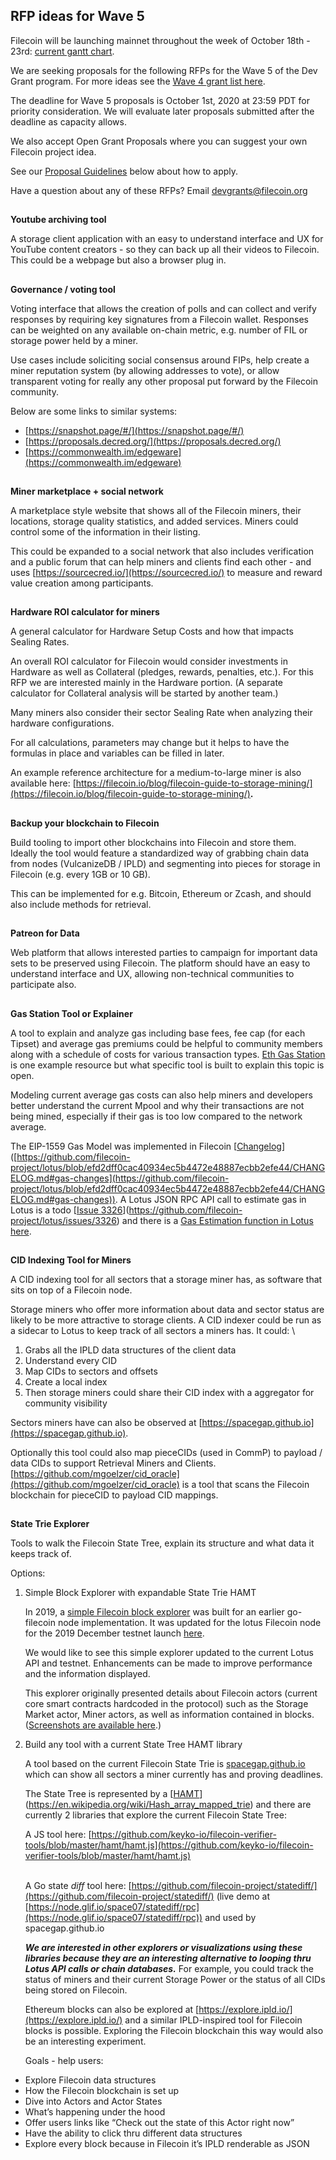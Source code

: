 ## **RFP ideas for Wave 5**

Filecoin will be launching mainnet throughout the week of October 18th - 23rd: [current gantt chart](https://app.instagantt.com/shared/s/1152992274307505/latest). 

We are seeking proposals for the following RFPs for the Wave 5 of the Dev Grant program. For more ideas see the [Wave 4 grant list here](https://github.com/filecoin-project/devgrants/blob/master/rfps/new-wave-4-rfps.md).

The deadline for Wave 5 proposals is October 1st, 2020 at 23:59 PDT for priority consideration. We will evaluate later proposals submitted after the deadline as capacity allows.

We also accept Open Grant Proposals where you can suggest your own Filecoin project idea.

See our [Proposal Guidelines](https://github.com/filecoin-project/devgrants/blob/master/rfps/new-wave-4-rfps.md#proposal-guidelines) below about how to apply.

Have a question about any of these RFPs? Email devgrants@filecoin.org

##

**Youtube archiving tool**

A storage client application with an easy to understand interface and UX for YouTube content creators - so they can back up all their videos to Filecoin. This could be a webpage but also a browser plug in. 

##

**Governance / voting tool**

Voting interface that allows the creation of polls and can collect and verify responses by requiring key signatures from a Filecoin wallet. Responses can be weighted on any available on-chain metric, e.g. number of FIL or storage power held by a miner.

Use cases include soliciting social consensus around FIPs, help create a miner reputation system (by allowing addresses to vote), or allow transparent voting for really any other proposal put forward by the Filecoin community.

Below are some links to similar systems:



*   [https://snapshot.page/#/](https://snapshot.page/#/)
*   [https://proposals.decred.org/](https://proposals.decred.org/) 
*   [https://commonwealth.im/edgeware](https://commonwealth.im/edgeware) 

##

**Miner marketplace + social network**

A marketplace style website that shows all of the Filecoin miners, their locations, storage quality statistics, and added services. Miners could control some of the information in their listing.

This could be expanded to a social network that also includes verification and a public forum that can help miners and clients find each other - and uses [https://sourcecred.io/](https://sourcecred.io/) to measure and reward value creation among participants. 

##

**Hardware ROI calculator for miners**

A general calculator for Hardware Setup Costs and how that impacts Sealing Rates. 

An overall ROI calculator for Filecoin would consider investments in Hardware as well as Collateral (pledges, rewards, penalties, etc.). For this RFP we are interested mainly in the  Hardware portion. (A separate calculator for Collateral analysis will be started by another team.)

Many miners also consider their sector Sealing Rate when analyzing their hardware configurations.

For all calculations, parameters may change but it helps to have the formulas in place and variables can be filled in later.

An example reference architecture for a medium-to-large miner is also available here: [https://filecoin.io/blog/filecoin-guide-to-storage-mining/](https://filecoin.io/blog/filecoin-guide-to-storage-mining/)**.**

##

**Backup your blockchain to Filecoin**

Build tooling to import other blockchains into Filecoin and store them. Ideally the tool would feature a standardized way of grabbing chain data from nodes (VulcanizeDB / IPLD) and segmenting into pieces for storage in Filecoin (e.g. every 1GB or 10 GB). 

This can be implemented for e.g. Bitcoin, Ethereum or Zcash, and should also include methods for retrieval. 

##

**Patreon for Data**

Web platform that allows interested parties to campaign for important data sets to be preserved using Filecoin. The platform should have an easy to understand interface and UX, allowing non-technical communities to participate also. 

##

**Gas Station Tool or Explainer**

A tool to explain and analyze gas including base fees, fee cap (for each Tipset) and average gas premiums could be helpful to community members along with a schedule of costs for various transaction types. [Eth Gas Station]([https://ethgasstation.info/](https://ethgasstation.info/)) is one example resource but what specific tool is built to explain this topic is open.

Modeling current average gas costs can also help miners and developers better understand the current Mpool and why their transactions are not being mined, especially if their gas is too low compared to the network average.

The EIP-1559 Gas Model was implemented in Filecoin [[Changelog](https://github.com/filecoin-project/lotus/blob/efd2dff0cac40934ec5b4472e48887ecbb2efe44/CHANGELOG.md#gas-changes)]([https://github.com/filecoin-project/lotus/blob/efd2dff0cac40934ec5b4472e48887ecbb2efe44/CHANGELOG.md#gas-changes](https://github.com/filecoin-project/lotus/blob/efd2dff0cac40934ec5b4472e48887ecbb2efe44/CHANGELOG.md#gas-changes)). A Lotus JSON RPC API call to estimate gas in Lotus is a todo [[Issue 3326](https://github.com/filecoin-project/lotus/issues/3326)](https://github.com/filecoin-project/lotus/issues/3326) and there is a [Gas Estimation function in Lotus here]([https://github.com/filecoin-project/lotus/blob/18c025f10e99b35cf7cd2eebe10de5163280378e/node/impl/full/gas.go#L189](https://github.com/filecoin-project/lotus/blob/18c025f10e99b35cf7cd2eebe10de5163280378e/node/impl/full/gas.go#L189)).

##

**CID Indexing Tool for Miners**

A CID indexing tool for all sectors that a storage miner has, as software that sits on top of a Filecoin node.

Storage miners who offer more information about data and sector status are likely to be more attractive to storage clients. A CID indexer could be run as a sidecar to Lotus to keep track of all sectors a miners has. It could: \




1. Grabs all the IPLD data structures of the client data
2. Understand every CID
3. Map CIDs to sectors and offsets
4. Create a local index
5. Then storage miners could share their CID index with a aggregator for community visibility

Sectors miners have can also be observed at [https://spacegap.github.io](https://spacegap.github.io).

Optionally this tool could also map pieceCIDs (used in CommP) to payload / data CIDs to support Retrieval Miners and Clients. [https://github.com/mgoelzer/cid_oracle](https://github.com/mgoelzer/cid_oracle) is a tool that scans the Filecoin blockchain for pieceCID to payload CID mappings.

##

**State Trie Explorer**

Tools to walk the Filecoin State Tree, explain its structure and what data it keeps track of.

Options:



1. Simple Block Explorer with expandable State Trie HAMT

    In 2019, a [simple Filecoin block explorer](https://github.com/filecoin-project/filecoin-explorer) was built for an earlier go-filecoin node implementation. It was updated for the lotus Filecoin node for the 2019 December testnet launch [here](https://github.com/openworklabs/lotus-block-explorer).


    We would like to see this simple explorer updated to the current Lotus API and testnet. Enhancements can be made to improve performance and the information displayed.


    This explorer originally presented details about Filecoin actors (current core smart contracts hardcoded in the protocol) such as the Storage Market actor, Miner actors, as well as information contained in blocks. ([Screenshots are available here]([https://filecoinproject.slack.com/archives/CFP9A2T7W/p1593095833249300?thread_ts=1593095710.249000&cid=CFP9A2T7W](https://filecoinproject.slack.com/archives/CFP9A2T7W/p1593095833249300?thread_ts=1593095710.249000&cid=CFP9A2T7W)).)

2. Build any tool with a current State Tree HAMT library

	A tool based on the current Filecoin State Trie is [spacegap.github.io]([https://spacegap.github.io](https://spacegap.github.io)) which can show all sectors a miner currently has and proving deadlines.


    The State Tree is represented by a [[HAMT](https://en.wikipedia.org/wiki/Hash_array_mapped_trie)](https://en.wikipedia.org/wiki/Hash_array_mapped_trie) and there are currently 2 libraries that explore the current Filecoin State Tree:


    A JS tool here: [https://github.com/keyko-io/filecoin-verifier-tools/blob/master/hamt/hamt.js](https://github.com/keyko-io/filecoin-verifier-tools/blob/master/hamt/hamt.js)


     \
A Go state _diff_ tool here: [https://github.com/filecoin-project/statediff/](https://github.com/filecoin-project/statediff/) (live demo at [https://node.glif.io/space07/statediff/rpc](https://node.glif.io/space07/statediff/rpc)) and used by spacegap.github.io


    **_We are interested in other explorers or visualizations using these libraries because they are an interesting alternative to looping thru Lotus API calls or chain databases._** For example, you could track the status of miners and their current Storage Power or the status of all CIDs being stored on Filecoin. 


    Ethereum blocks can also be explored at [https://explore.ipld.io/](https://explore.ipld.io/) and a similar IPLD-inspired tool for Filecoin blocks is possible. Exploring the Filecoin blockchain this way would also be an interesting experiment.


    Goals - help users:



*   Explore Filecoin data structures
*   How the Filecoin blockchain is set up
*   Dive into Actors and Actor States
*   What’s happening under the hood
*   Offer users links like “Check out the state of this Actor right now”
*   Have the ability to click thru different data structures
*   Explore every block because in Filecoin it’s IPLD renderable as JSON
